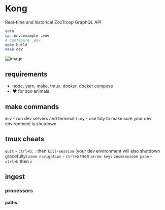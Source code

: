 # Kong
Real-time and historical ZooTroop GraphQL API

```bash
yarn
cp .env.example .env
# configure .env
make build
make dev
```

![image](https://github.com/murderteeth/kong/assets/89237203/7e492a26-0b58-4d32-aee2-8de04426e493)

## requirements
- node, yarn, make, tmux, docker, docker compose
- ♥ for zoo animals

## make commands
`dev` - run dev servers and terminal
`tidy` - use tidy to make sure your dev environment is shutdown

## tmux cheats
`quit` - `ctrl+b`, `:` then `kill-session` (your dev environment will also shutdown gracefully)
`pane navigation` - `ctrl+b` then `arrow keys`
`zoom\unzoom pane` - `ctrl+b` then `z`

## ingest
### processors
#### paths
